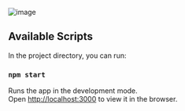 ![image](https://github.com/Rahul0262g/manufac/assets/61426016/440eee81-fb9a-4a6a-ab6c-e656bca66cba)

## Available Scripts
In the project directory, you can run:

### `npm start`

Runs the app in the development mode.\
Open [http://localhost:3000](http://localhost:3000) to view it in the browser.
